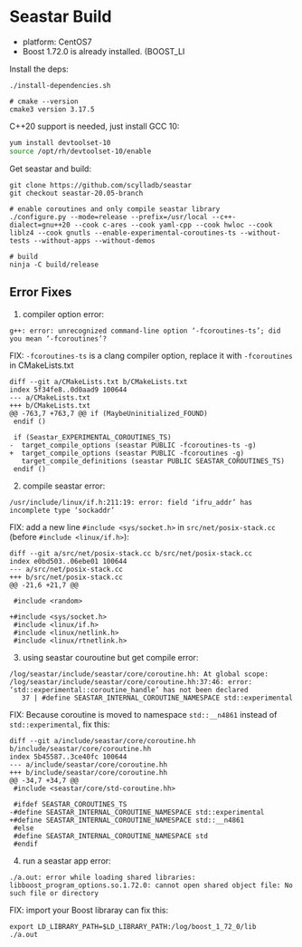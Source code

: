 # Seastar Build

+ platform: CentOS7
+ Boost 1.72.0 is already installed. (BOOST_LI

Install the deps:

```
./install-dependencies.sh

# cmake --version
cmake3 version 3.17.5
```

C++20 support is needed, just install GCC 10:

```bash
yum install devtoolset-10
source /opt/rh/devtoolset-10/enable
```

Get seastar and build:

```
git clone https://github.com/scylladb/seastar
git checkout seastar-20.05-branch

# enable coroutines and only compile seastar library
./configure.py --mode=release --prefix=/usr/local --c++-dialect=gnu++20 --cook c-ares --cook yaml-cpp --cook hwloc --cook liblz4 --cook gnutls --enable-experimental-coroutines-ts --without-tests --without-apps --without-demos

# build
ninja -C build/release
```

## Error Fixes

1. compiler option error:

```
g++: error: unrecognized command-line option ‘-fcoroutines-ts’; did you mean ‘-fcoroutines’?
```

FIX: `-fcoroutines-ts` is a clang compiler option, replace it with `-fcoroutines` in CMakeLists.txt

```
diff --git a/CMakeLists.txt b/CMakeLists.txt
index 5f34fe8..0d0aad9 100644
--- a/CMakeLists.txt
+++ b/CMakeLists.txt
@@ -763,7 +763,7 @@ if (MaybeUninitialized_FOUND)
 endif ()

 if (Seastar_EXPERIMENTAL_COROUTINES_TS)
-  target_compile_options (seastar PUBLIC -fcoroutines-ts -g)
+  target_compile_options (seastar PUBLIC -fcoroutines -g)
   target_compile_definitions (seastar PUBLIC SEASTAR_COROUTINES_TS)
 endif ()
```

2. compile seastar error:

```
/usr/include/linux/if.h:211:19: error: field ‘ifru_addr’ has incomplete type ‘sockaddr’
```

FIX: add a new line `#include <sys/socket.h>` in `src/net/posix-stack.cc` (before `#include <linux/if.h>`):

```
diff --git a/src/net/posix-stack.cc b/src/net/posix-stack.cc
index e0bd503..06ebe01 100644
--- a/src/net/posix-stack.cc
+++ b/src/net/posix-stack.cc
@@ -21,6 +21,7 @@

 #include <random>

+#include <sys/socket.h>
 #include <linux/if.h>
 #include <linux/netlink.h>
 #include <linux/rtnetlink.h>
```

3. using seastar couroutine but get compile error:

```
/log/seastar/include/seastar/core/coroutine.hh: At global scope:
/log/seastar/include/seastar/core/coroutine.hh:37:46: error: ‘std::experimental::coroutine_handle’ has not been declared
   37 | #define SEASTAR_INTERNAL_COROUTINE_NAMESPACE std::experimental
```

FIX: Because coroutine is moved to namespace `std::__n4861` instead of `std::experimental`, fix this:

```
diff --git a/include/seastar/core/coroutine.hh b/include/seastar/core/coroutine.hh
index 5b45587..3ce40fc 100644
--- a/include/seastar/core/coroutine.hh
+++ b/include/seastar/core/coroutine.hh
@@ -34,7 +34,7 @@
 #include <seastar/core/std-coroutine.hh>

 #ifdef SEASTAR_COROUTINES_TS
-#define SEASTAR_INTERNAL_COROUTINE_NAMESPACE std::experimental
+#define SEASTAR_INTERNAL_COROUTINE_NAMESPACE std::__n4861
 #else
 #define SEASTAR_INTERNAL_COROUTINE_NAMESPACE std
 #endif
```

4. run a seastar app error:

```
./a.out: error while loading shared libraries: libboost_program_options.so.1.72.0: cannot open shared object file: No such file or directory
```

FIX: import your Boost libraray can fix this:

```
export LD_LIBRARY_PATH=$LD_LIBRARY_PATH:/log/boost_1_72_0/lib
./a.out
```
